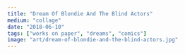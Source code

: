 ```yaml
---
title: "Dream Of Blondie And The Blind Actors"
medium: "collage"
date: "2018-06-10"
tags: ["works on paper", "dreams", "comics"]
image: "art/dream-of-blondie-and-the-blind-actors.jpg"
---
```

